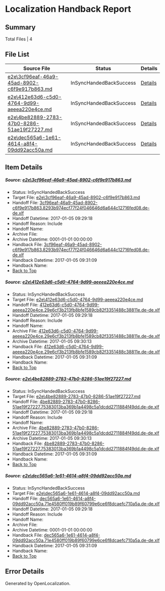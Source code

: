 # <a name='report-top'></a> Localization Handback Report

## Summary
 Total Files | 4

## File List
 Source File | Status | Details 
 ----------- | ------ | ------- 
 [e2e\3cf96eaf-46a9-45ad-8902-c6f9e917b863.md](https://github.com/OpenLocalizationTestOrg/ol-test0/blob/2333f6cfc4f40c2023ebb4d09fb4abaa883861cc/e2e/3cf96eaf-46a9-45ad-8902-c6f9e917b863.md) | InSyncHandedBackSuccess | [Details](#51079e67f72516a6240b87847c9208221cda48382)
 [e2e\412e63d6-c5d0-4764-9d99-aeeea220e4ce.md](https://github.com/OpenLocalizationTestOrg/ol-test0/blob/2333f6cfc4f40c2023ebb4d09fb4abaa883861cc/e2e/412e63d6-c5d0-4764-9d99-aeeea220e4ce.md) | InSyncHandedBackSuccess | [Details](#e71e9f06bb8279a1e0c8f59ea8cc3d48fdbd97e63)
 [e2e\4be82889-2783-47b0-8286-51ae19f27227.md](https://github.com/OpenLocalizationTestOrg/ol-test0/blob/2333f6cfc4f40c2023ebb4d09fb4abaa883861cc/e2e/4be82889-2783-47b0-8286-51ae19f27227.md) | InSyncHandedBackSuccess | [Details](#5563a35aebab972160e839edf27083eb2f664b344)
 [e2e\dec565a6-1e61-4614-a8f4-09dd92acc50a.md](https://github.com/OpenLocalizationTestOrg/ol-test0/blob/2333f6cfc4f40c2023ebb4d09fb4abaa883861cc/e2e/dec565a6-1e61-4614-a8f4-09dd92acc50a.md) | InSyncHandedBackSuccess | [Details](#8463a396f5f45146e18bcc3058ccef60295719fd7)

## Item Details
##### <a name='51079e67f72516a6240b87847c9208221cda48382'></a> Source: [e2e\3cf96eaf-46a9-45ad-8902-c6f9e917b863.md](https://github.com/OpenLocalizationTestOrg/ol-test0/blob/2333f6cfc4f40c2023ebb4d09fb4abaa883861cc/e2e/3cf96eaf-46a9-45ad-8902-c6f9e917b863.md)
* Status: InSyncHandedBackSuccess
* Target File: [e2e\3cf96eaf-46a9-45ad-8902-c6f9e917b863.md](https://github.com/OpenLocalizationTestOrg/ol-test0-dede/blob/190454f444ddf633111549a0222320e803b282d5/e2e/3cf96eaf-46a9-45ad-8902-c6f9e917b863.md)
* Handoff File: [3cf96eaf-46a9-45ad-8902-c6f9e917b863.8293b974ecf77f24f046646d6a644c12716fed08.de-de.xlf](https://github.com/OpenLocalizationTestOrg/ol-test0-handoff/blob/d847ad4659343da5d0ec4c67fe51db9a74f2154a/ol-handoff/OpenLocalizationTestOrg/ol-test0-dede/shujia/ht/3cf96eaf-46a9-45ad-8902-c6f9e917b863.8293b974ecf77f24f046646d6a644c12716fed08.de-de.xlf)
* Handoff Datetime: 2017-01-05 09:29:18
* Handoff Reason: Include
* Handoff Name: 
* Archive File: 
* Archive Datetime: 0001-01-01 00:00:00
* Handback File: [3cf96eaf-46a9-45ad-8902-c6f9e917b863.8293b974ecf77f24f046646d6a644c12716fed08.de-de.xlf](https://github.com/OpenLocalizationTestOrg/ol-test0-handback/blob/36d3da509fe3f811905f1180e782d0b82aa77688/ol-handback/OpenLocalizationTestOrg/ol-test0-dede/shujia/ht/3cf96eaf-46a9-45ad-8902-c6f9e917b863.8293b974ecf77f24f046646d6a644c12716fed08.de-de.xlf)
* Handback Datetime: 2017-01-05 09:31:09
* Handback Name: 
* [Back to Top](#report-top)

##### <a name='e71e9f06bb8279a1e0c8f59ea8cc3d48fdbd97e63'></a> Source: [e2e\412e63d6-c5d0-4764-9d99-aeeea220e4ce.md](https://github.com/OpenLocalizationTestOrg/ol-test0/blob/2333f6cfc4f40c2023ebb4d09fb4abaa883861cc/e2e/412e63d6-c5d0-4764-9d99-aeeea220e4ce.md)
* Status: InSyncHandedBackSuccess
* Target File: [e2e\412e63d6-c5d0-4764-9d99-aeeea220e4ce.md](https://github.com/OpenLocalizationTestOrg/ol-test0-dede/blob/190454f444ddf633111549a0222320e803b282d5/e2e/412e63d6-c5d0-4764-9d99-aeeea220e4ce.md)
* Handoff File: [412e63d6-c5d0-4764-9d99-aeeea220e4ce.29e6cf3b213fb8bfe1589cb82f3351488c38811e.de-de.xlf](https://github.com/OpenLocalizationTestOrg/ol-test0-handoff/blob/d847ad4659343da5d0ec4c67fe51db9a74f2154a/ol-handoff/OpenLocalizationTestOrg/ol-test0-dede/shujia/ht/412e63d6-c5d0-4764-9d99-aeeea220e4ce.29e6cf3b213fb8bfe1589cb82f3351488c38811e.de-de.xlf)
* Handoff Datetime: 2017-01-05 09:29:18
* Handoff Reason: Include
* Handoff Name: 
* Archive File: [412e63d6-c5d0-4764-9d99-aeeea220e4ce.29e6cf3b213fb8bfe1589cb82f3351488c38811e.de-de.xlf](https://github.com/OpenLocalizationTestOrg/ol-test0-handoff/blob/a86884c9184e49f05e14b69c1cf1032d290175bc/ol-archive/OpenLocalizationTestOrg/ol-test0-dede/shujia/ht/412e63d6-c5d0-4764-9d99-aeeea220e4ce.29e6cf3b213fb8bfe1589cb82f3351488c38811e.de-de.xlf)
* Archive Datetime: 2017-01-05 09:30:13
* Handback File: [412e63d6-c5d0-4764-9d99-aeeea220e4ce.29e6cf3b213fb8bfe1589cb82f3351488c38811e.de-de.xlf](https://github.com/OpenLocalizationTestOrg/ol-test0-handback/blob/36d3da509fe3f811905f1180e782d0b82aa77688/ol-handback/OpenLocalizationTestOrg/ol-test0-dede/shujia/ht/412e63d6-c5d0-4764-9d99-aeeea220e4ce.29e6cf3b213fb8bfe1589cb82f3351488c38811e.de-de.xlf)
* Handback Datetime: 2017-01-05 09:31:09
* Handback Name: 
* [Back to Top](#report-top)

##### <a name='5563a35aebab972160e839edf27083eb2f664b344'></a> Source: [e2e\4be82889-2783-47b0-8286-51ae19f27227.md](https://github.com/OpenLocalizationTestOrg/ol-test0/blob/2333f6cfc4f40c2023ebb4d09fb4abaa883861cc/e2e/4be82889-2783-47b0-8286-51ae19f27227.md)
* Status: InSyncHandedBackSuccess
* Target File: [e2e\4be82889-2783-47b0-8286-51ae19f27227.md](https://github.com/OpenLocalizationTestOrg/ol-test0-dede/blob/190454f444ddf633111549a0222320e803b282d5/e2e/4be82889-2783-47b0-8286-51ae19f27227.md)
* Handoff File: [4be82889-2783-47b0-8286-51ae19f27227.75383013ba369b1a4498c5a1dcdd2711884f49dd.de-de.xlf](https://github.com/OpenLocalizationTestOrg/ol-test0-handoff/blob/d847ad4659343da5d0ec4c67fe51db9a74f2154a/ol-handoff/OpenLocalizationTestOrg/ol-test0-dede/shujia/ht/4be82889-2783-47b0-8286-51ae19f27227.75383013ba369b1a4498c5a1dcdd2711884f49dd.de-de.xlf)
* Handoff Datetime: 2017-01-05 09:29:18
* Handoff Reason: Include
* Handoff Name: 
* Archive File: [4be82889-2783-47b0-8286-51ae19f27227.75383013ba369b1a4498c5a1dcdd2711884f49dd.de-de.xlf](https://github.com/OpenLocalizationTestOrg/ol-test0-handoff/blob/a86884c9184e49f05e14b69c1cf1032d290175bc/ol-archive/OpenLocalizationTestOrg/ol-test0-dede/shujia/ht/4be82889-2783-47b0-8286-51ae19f27227.75383013ba369b1a4498c5a1dcdd2711884f49dd.de-de.xlf)
* Archive Datetime: 2017-01-05 09:30:13
* Handback File: [4be82889-2783-47b0-8286-51ae19f27227.75383013ba369b1a4498c5a1dcdd2711884f49dd.de-de.xlf](https://github.com/OpenLocalizationTestOrg/ol-test0-handback/blob/36d3da509fe3f811905f1180e782d0b82aa77688/ol-handback/OpenLocalizationTestOrg/ol-test0-dede/shujia/ht/4be82889-2783-47b0-8286-51ae19f27227.75383013ba369b1a4498c5a1dcdd2711884f49dd.de-de.xlf)
* Handback Datetime: 2017-01-05 09:31:09
* Handback Name: 
* [Back to Top](#report-top)

##### <a name='8463a396f5f45146e18bcc3058ccef60295719fd7'></a> Source: [e2e\dec565a6-1e61-4614-a8f4-09dd92acc50a.md](https://github.com/OpenLocalizationTestOrg/ol-test0/blob/2333f6cfc4f40c2023ebb4d09fb4abaa883861cc/e2e/dec565a6-1e61-4614-a8f4-09dd92acc50a.md)
* Status: InSyncHandedBackSuccess
* Target File: [e2e\dec565a6-1e61-4614-a8f4-09dd92acc50a.md](https://github.com/OpenLocalizationTestOrg/ol-test0-dede/blob/190454f444ddf633111549a0222320e803b282d5/e2e/dec565a6-1e61-4614-a8f4-09dd92acc50a.md)
* Handoff File: [dec565a6-1e61-4614-a8f4-09dd92acc50a.71e4580ff019b89f60799e6ce6f8dcaefc710a5a.de-de.xlf](https://github.com/OpenLocalizationTestOrg/ol-test0-handoff/blob/d847ad4659343da5d0ec4c67fe51db9a74f2154a/ol-handoff/OpenLocalizationTestOrg/ol-test0-dede/shujia/ht/dec565a6-1e61-4614-a8f4-09dd92acc50a.71e4580ff019b89f60799e6ce6f8dcaefc710a5a.de-de.xlf)
* Handoff Datetime: 2017-01-05 09:29:18
* Handoff Reason: Include
* Handoff Name: 
* Archive File: 
* Archive Datetime: 0001-01-01 00:00:00
* Handback File: [dec565a6-1e61-4614-a8f4-09dd92acc50a.71e4580ff019b89f60799e6ce6f8dcaefc710a5a.de-de.xlf](https://github.com/OpenLocalizationTestOrg/ol-test0-handback/blob/36d3da509fe3f811905f1180e782d0b82aa77688/ol-handback/OpenLocalizationTestOrg/ol-test0-dede/shujia/ht/dec565a6-1e61-4614-a8f4-09dd92acc50a.71e4580ff019b89f60799e6ce6f8dcaefc710a5a.de-de.xlf)
* Handback Datetime: 2017-01-05 09:31:09
* Handback Name: 
* [Back to Top](#report-top)


## Error Details

Generated by OpenLocalization.
